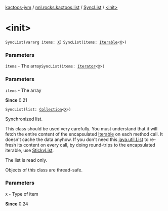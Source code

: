 [kactoos-jvm](../../index.md) / [nnl.rocks.kactoos.list](../index.md) / [SyncList](index.md) / [&lt;init&gt;](./-init-.md)

# &lt;init&gt;

`SyncList(vararg items: `[`X`](index.md#X)`)`
`SyncList(items: `[`Iterable`](https://kotlinlang.org/api/latest/jvm/stdlib/kotlin.collections/-iterable/index.html)`<`[`X`](index.md#X)`>)`

### Parameters

`items` - The array`SyncList(items: `[`Iterator`](https://kotlinlang.org/api/latest/jvm/stdlib/kotlin.collections/-iterator/index.html)`<`[`X`](index.md#X)`>)`

### Parameters

`items` - The array

**Since**
0.21

`SyncList(list: `[`Collection`](https://kotlinlang.org/api/latest/jvm/stdlib/kotlin.collections/-collection/index.html)`<`[`X`](index.md#X)`>)`

Synchronized list.

This class should be used very carefully. You must understand that
it will fetch the entire content of the encapsulated [Iterable](https://kotlinlang.org/api/latest/jvm/stdlib/kotlin.collections/-iterable/index.html) on each
method call. It doesn't cache the data anyhow. If you don't
need this [java.util.List](http://docs.oracle.com/javase/8/docs/api/java/util/List.html) to re-fresh
its content on every call, by doing round-trips to
the encapsulated iterable, use [StickyList](../-sticky-list/index.md).

The list is read only.

Objects of this class are thread-safe.

### Parameters

`X` - Type of item

**Since**
0.24

